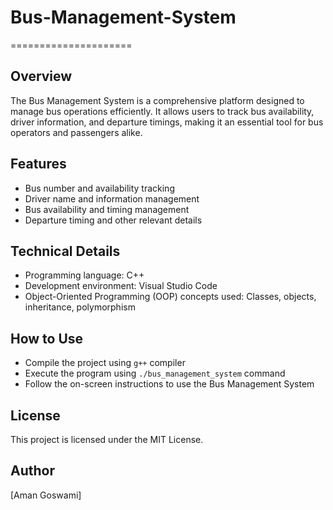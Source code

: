 # Bus-Management-System
=====================

**Overview**
-----------

The Bus Management System is a comprehensive platform designed to manage bus operations efficiently. It allows users to track bus availability, driver information, and departure timings, making it an essential tool for bus operators and passengers alike.

**Features**
--------

* Bus number and availability tracking
* Driver name and information management
* Bus availability and timing management
* Departure timing and other relevant details

**Technical Details**
------------------

* Programming language: C++
* Development environment: Visual Studio Code
* Object-Oriented Programming (OOP) concepts used: Classes, objects, inheritance, polymorphism

**How to Use**
-------------

* Compile the project using `g++` compiler
* Execute the program using `./bus_management_system` command
* Follow the on-screen instructions to use the Bus Management System

**License**
---------

This project is licensed under the MIT License.

**Author**
---------

[Aman Goswami]

